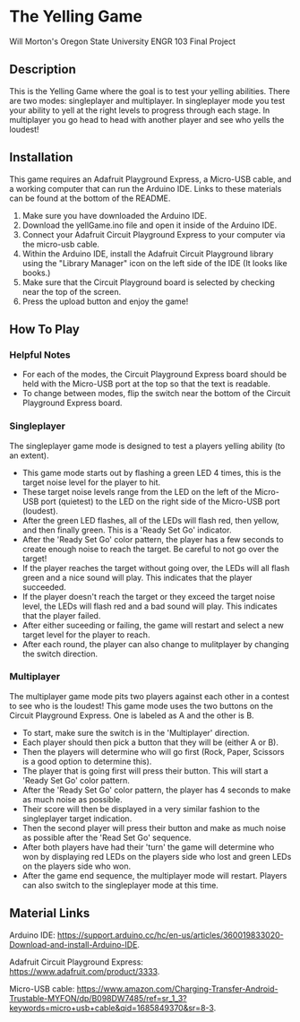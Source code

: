# The Yelling Game
Will Morton's Oregon State University ENGR 103 Final Project

## Description

This is the Yelling Game where the goal is to test your yelling abilities. There are two modes: singleplayer and multiplayer. In singleplayer mode you test your ability to yell at the right levels to progress through each stage. In multiplayer you go head to head with another player and see who yells the loudest!

## Installation

This game requires an Adafruit Playground Express, a Micro-USB cable, and a working computer that can run the Arduino IDE. Links to these materials can be found at the bottom of the README. 

1. Make sure you have downloaded the Arduino IDE. 
2. Download the yellGame.ino file and open it inside of the Arduino IDE. 
3. Connect your Adafruit Circuit Playground Express to your computer via the micro-usb cable.
4. Within the Arduino IDE, install the Adafruit Circuit Playground library using the "Library Manager" icon on the left side of the IDE (It looks like books.)
5. Make sure that the Circuit Playground board is selected by checking near the top of the screen. 
6. Press the upload button and enjoy the game!

## How To Play

### Helpful Notes

- For each of the modes, the Circuit Playground Express board should be held with the Micro-USB port at the top so that the text is readable.
- To change between modes, flip the switch near the bottom of the Circuit Playground Express board. 

### Singleplayer

The singleplayer game mode is designed to test a players yelling ability (to an extent). 
- This game mode starts out by flashing a green LED 4 times, this is the target noise level for the player to hit. 
- These target noise levels range from the LED on the left of the Micro-USB port (quietest) to the LED on the right side of the Micro-USB port (loudest). 
- After the green LED flashes, all of the LEDs will flash red, then yellow, and then finally green. This is a 'Ready Set Go' indicator. 
- After the 'Ready Set Go' color pattern, the player has a few seconds to create enough noise to reach the target. Be careful to not go over the target!
- If the player reaches the target without going over, the LEDs will all flash green and a nice sound will play. This indicates that the player succeeded. 
- If the player doesn't reach the target or they exceed the target noise level, the LEDs will flash red and a bad sound will play. This indicates that the player failed. 
- After either suceeding or failing, the game will restart and select a new target level for the player to reach.
- After each round, the player can also change to mulitplayer by changing the switch direction. 

### Multiplayer

The multiplayer game mode pits two players against each other in a contest to see who is the loudest!
This game mode uses the two buttons on the Circuit Playground Express. One is labeled as A and the other is B.
- To start, make sure the switch is in the 'Multiplayer' direction. 
- Each player should then pick a button that they will be (either A or B). 
- Then the players will determine who will go first (Rock, Paper, Scissors is a good option to determine this). 
- The player that is going first will press their button. This will start a 'Ready Set Go' color pattern. 
- After the 'Ready Set Go' color pattern, the player has 4 seconds to make as much noise as possible. 
- Their score will then be displayed in a very similar fashion to the singleplayer target indication. 
- Then the second player will press their button and make as much noise as possible after the 'Read Set Go' sequence. 
- After both players have had their 'turn' the game will determine who won by displaying red LEDs on the players side who lost and green LEDs on the players side who won. 
- After the game end sequence, the multiplayer mode will restart. Players can also switch to the singleplayer mode at this time.

## Material Links

Arduino IDE: https://support.arduino.cc/hc/en-us/articles/360019833020-Download-and-install-Arduino-IDE.

Adafruit Circuit Playground Express: https://www.adafruit.com/product/3333.

Micro-USB cable: https://www.amazon.com/Charging-Transfer-Android-Trustable-MYFON/dp/B098DW7485/ref=sr_1_3?keywords=micro+usb+cable&qid=1685849370&sr=8-3.
